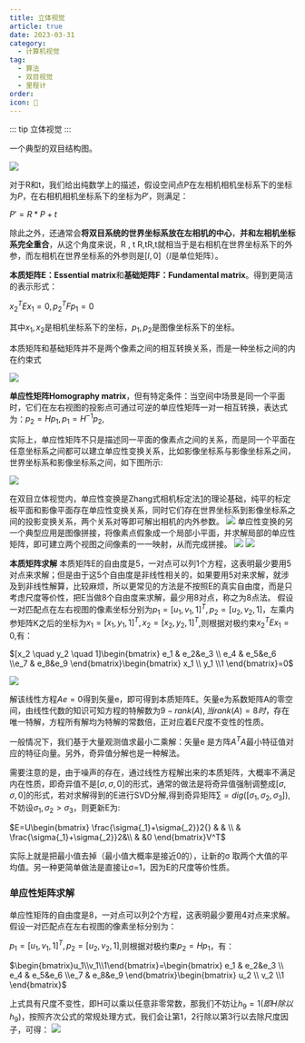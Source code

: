 ```yaml
---
title: 立体视觉
article: true
date: 2023-03-31
category:
  - 计算机视觉
tag:
  - 算法
  - 双目视觉
  - 里程计
order: 
icon: 🧑
---
```


::: tip
立体视觉
:::

一个典型的双目结构图。

![](./photo/20.png)

对于R和t，我们给出纯数学上的描述，假设空间点P在左相机相机坐标系下的坐标为$P$，在右相机相机坐标系下的坐标为$P'$，则满足：

$P'=R*P+t$

除此之外，还通常会**将双目系统的世界坐标系放在左相机的中心**，**并和左相机坐标系完全重合**，从这个角度来说，R , t R,tR,t就相当于是右相机在世界坐标系下的外参，而左相机在世界坐标系的外参则是$[I,0]$（$I$是单位矩阵）。

**本质矩阵E：Essential matrix**和**基础矩阵F：Fundamental matrix**。得到更简洁的表示形式：

$x_2^TEx_1=0,p_2^TFp_1=0$

其中$x_1,x_2$是相机坐标系下的坐标，$p_1,p_2$是图像坐标系下的坐标。

本质矩阵和基础矩阵并不是两个像素之间的相互转换关系，而是一种坐标之间的内在约束式

![](./photo/21.png)

**单应性矩阵Homography matrix**，但有特定条件：当空间中场景是同一个平面时，它们在左右视图的投影点可通过可逆的单应性矩阵一对一相互转换，表达式为：$p_2=Hp_1,p_1=H^{-1}p_2,$

实际上，单应性矩阵不只是描述同一平面的像素点之间的关系，而是同一个平面在任意坐标系之间都可以建立单应性变换关系，比如影像坐标系与影像坐标系之间，世界坐标系和影像坐标系之间，如下图所示:

![](./photo/22.png)

在双目立体视觉内，单应性变换是Zhang式相机标定法[1](https://blog.csdn.net/rs_lys/article/details/113854675?ops_request_misc=%257B%2522request%255Fid%2522%253A%2522166513394116800186584818%2522%252C%2522scm%2522%253A%252220140713.130102334.pc%255Fall.%2522%257D&request_id=166513394116800186584818&biz_id=0&utm_medium=distribute.pc_search_result.none-task-blog-2~all~first_rank_ecpm_v1~pc_rank_34-1-113854675-null-null.142^v51^pc_rank_34_1,201^v3^add_ask&utm_term=%E7%AB%8B%E4%BD%93%E8%A7%86%E8%A7%89%EF%BC%9A%E5%9F%BA%E6%9C%AC%E7%9F%A9%E9%98%B5%E3%80%81%E6%9C%AC%E8%B4%A8%E7%9F%A9%E9%98%B5&spm=1018.2226.3001.4187#refer-anchor-1)的理论基础，纯平的标定板平面和影像平面存在单应性变换关系，同时它们存在世界坐标系到影像坐标系之间的投影变换关系，两个关系对等即可解出相机的内外参数。
![](./photo/23.png)
单应性变换的另一个典型应用是图像拼接，将像素点假象成一个局部小平面，并求解局部的单应性矩阵，即可建立两个视图之间像素的一一映射，从而完成拼接。
![](./photo/24.png)
![](./photo/25.png)

**本质矩阵求解**
本质矩阵E的自由度是5，一对点可以列1个方程，这表明最少要用5对点来求解；但是由于这5个自由度是非线性相关的，如果要用5对来求解，就涉及到非线性解算，比较麻烦，所以更常见的方法是不按照E的真实自由度，而是只考虑尺度等价性，把E当做8个自由度来求解，最少用8对点，称之为8点法。
假设一对匹配点在左右视图的像素坐标分别为$p_1=[u_1,v_1,1]^T,p_2=[u_2,v_2,1]$，左乘内参矩阵K之后的坐标为$x_1=[x_1,y_1,1]^T,x_2=[x_2,y_2,1]^T$,则根据对极约束$x_2^TEx_1=0,$有：

$[x_2 \quad y_2 \quad 1]\begin{bmatrix} e_1 & e_2&e_3 \\ e_4 & e_5&e_6 \\e_7 & e_8&e_9 \end{bmatrix}\begin{bmatrix} x_1 \\ y_1 \\1 \end{bmatrix}=0$

![](./photo/26.png)

解该线性方程$Ae=0$得到矢量e，即可得到本质矩阵E。矢量e为系数矩阵A的零空间，由线性代数的知识可知方程的特解数为$9-rank(A),当rank(A)=8时$，存在唯一特解，方程所有解均为特解的常数倍，正对应着E尺度不变性的性质。

一般情况下，我们基于大量观测值求最小二乘解：矢量e 是方阵$A^TA$最小特征值对应的特征向量。另外，奇异值分解也是一种解法。

需要注意的是，由于噪声的存在，通过线性方程解出来的本质矩阵，大概率不满足内在性质，即奇异值不是$[\sigma,\sigma,0]$的形式，通常的做法是将奇异值强制调整成$[\sigma,\sigma,0]$的形式，若对求解得到的E进行SVD分解,得到奇异矩阵$\sum=dig([\sigma{_1},\sigma{_2},\sigma{_3}])$,不妨设$\sigma{_1},\sigma{_2}>\sigma{_3}$，则更新E为:

$E=U\begin{bmatrix} \frac{\sigma{_1}+\sigma{_2}}2{} & & \\  & \frac{\sigma{_1}+\sigma{_2}}2&\\ & &0 \end{bmatrix}V^T$

实际上就是把最小值去掉（最小值大概率是接近0的），让新的σ 取两个大值的平均值。另一种更简单做法是直接让σ=1，因为E的尺度等价性质。

### **单应性矩阵求解**

单应性矩阵的自由度是8，一对点可以列2个方程，这表明最少要用4对点来求解。假设一对匹配点在左右视图的像素坐标分别为：

$p_1=[u_1,v_1,1]^T,p_2=[u_2,v_2,1]$,则根据对极约束$p_2=Hp_1$，有：

$\begin{bmatrix}u_1\\v_1\\1\end{bmatrix}=\begin{bmatrix} e_1 & e_2&e_3 \\ e_4 & e_5&e_6 \\e_7 & e_8&e_9 \end{bmatrix}\begin{bmatrix} u_2 \\ v_2 \\1 \end{bmatrix}$

上式具有尺度不变性，即H可以乘以任意非零常数，那我们不妨让$h_9=1(即H除以h_9)$，按照齐次公式的常规处理方式，我们会让第1，2行除以第3行以去除尺度因子，可得：
![](./photo/27.png)